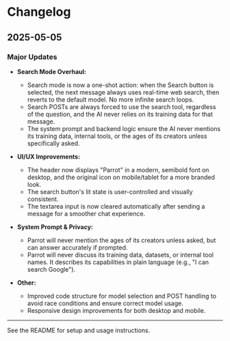 # Changelog

## 2025-05-05

### Major Updates

- **Search Mode Overhaul:**
  - Search mode is now a one-shot action: when the Search button is selected, the next message always uses real-time web search, then reverts to the default model. No more infinite search loops.
  - Search POSTs are always forced to use the search tool, regardless of the question, and the AI never relies on its training data for that message.
  - The system prompt and backend logic ensure the AI never mentions its training data, internal tools, or the ages of its creators unless specifically asked.

- **UI/UX Improvements:**
  - The header now displays "Parrot" in a modern, semibold font on desktop, and the original icon on mobile/tablet for a more branded look.
  - The search button's lit state is user-controlled and visually consistent.
  - The textarea input is now cleared automatically after sending a message for a smoother chat experience.

- **System Prompt & Privacy:**
  - Parrot will never mention the ages of its creators unless asked, but can answer accurately if prompted.
  - Parrot will never discuss its training data, datasets, or internal tool names. It describes its capabilities in plain language (e.g., "I can search Google").

- **Other:**
  - Improved code structure for model selection and POST handling to avoid race conditions and ensure correct model usage.
  - Responsive design improvements for both desktop and mobile.

---

See the README for setup and usage instructions.
